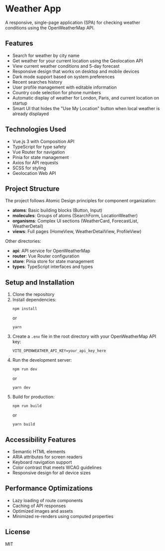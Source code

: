 # Weather App

A responsive, single-page application (SPA) for checking weather conditions using the OpenWeatherMap API.

## Features

- Search for weather by city name
- Get weather for your current location using the Geolocation API
- View current weather conditions and 5-day forecast
- Responsive design that works on desktop and mobile devices
- Dark mode support based on system preferences
- Recent searches history
- User profile management with editable information
- Country code selection for phone numbers
- Automatic display of weather for London, Paris, and current location on startup
- Smart UI that hides the "Use My Location" button when local weather is already displayed

## Technologies Used

- Vue.js 3 with Composition API
- TypeScript for type safety
- Vue Router for navigation
- Pinia for state management
- Axios for API requests
- SCSS for styling
- Geolocation Web API

## Project Structure

The project follows Atomic Design principles for component organization:

- **atoms**: Basic building blocks (Button, Input)
- **molecules**: Groups of atoms (SearchForm, LocationWeather)
- **organisms**: Complex UI sections (WeatherCard, ForecastList, WeatherDetail)
- **views**: Full pages (HomeView, WeatherDetailView, ProfileView)

Other directories:
- **api**: API service for OpenWeatherMap
- **router**: Vue Router configuration
- **store**: Pinia store for state management
- **types**: TypeScript interfaces and types

## Setup and Installation

1. Clone the repository
2. Install dependencies:
   ```
   npm install
   ```
   or
   ```
   yarn
   ```
3. Create a `.env` file in the root directory with your OpenWeatherMap API key:
   ```
   VITE_OPENWEATHER_API_KEY=your_api_key_here
   ```
4. Run the development server:
   ```
   npm run dev
   ```
   or
   ```
   yarn dev
   ```
5. Build for production:
   ```
   npm run build
   ```
   or
   ```
   yarn build
   ```

## Accessibility Features

- Semantic HTML elements
- ARIA attributes for screen readers
- Keyboard navigation support
- Color contrast that meets WCAG guidelines
- Responsive design for all device sizes

## Performance Optimizations

- Lazy loading of route components
- Caching of API responses
- Optimized images and assets
- Minimized re-renders using computed properties

## License

MIT
